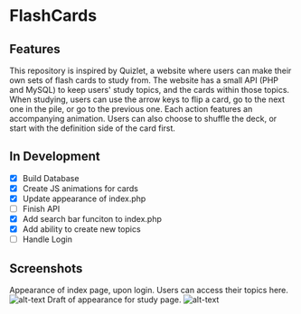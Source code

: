 # FlashCards
## Features ##
This repository is inspired by Quizlet, a website where users can make their own sets of flash cards to study from. The website has a small API (PHP and MySQL) to keep users' study topics, and the cards within those topics. When studying, users can use the arrow keys to flip a card, go to the next one in the pile, or go to the previous one. Each action features an accompanying animation. Users can also choose to shuffle the deck, or start with the definition side of the card first. 
## In Development ##
- [X] Build Database
- [X] Create JS animations for cards
- [X] Update appearance of index.php
- [ ] Finish API
- [X] Add search bar funciton to index.php
- [X] Add ability to create new topics
- [ ] Handle Login

## Screenshots ##
Appearance of index page, upon login. Users can access their topics here.
![alt-text](https://github.com/austinbailey1114/FlashCards/blob/master/screenshots/index.png)
Draft of appearance for study page.
![alt-text](https://github.com/austinbailey1114/FlashCards/blob/master/screenshots/study4.png)
